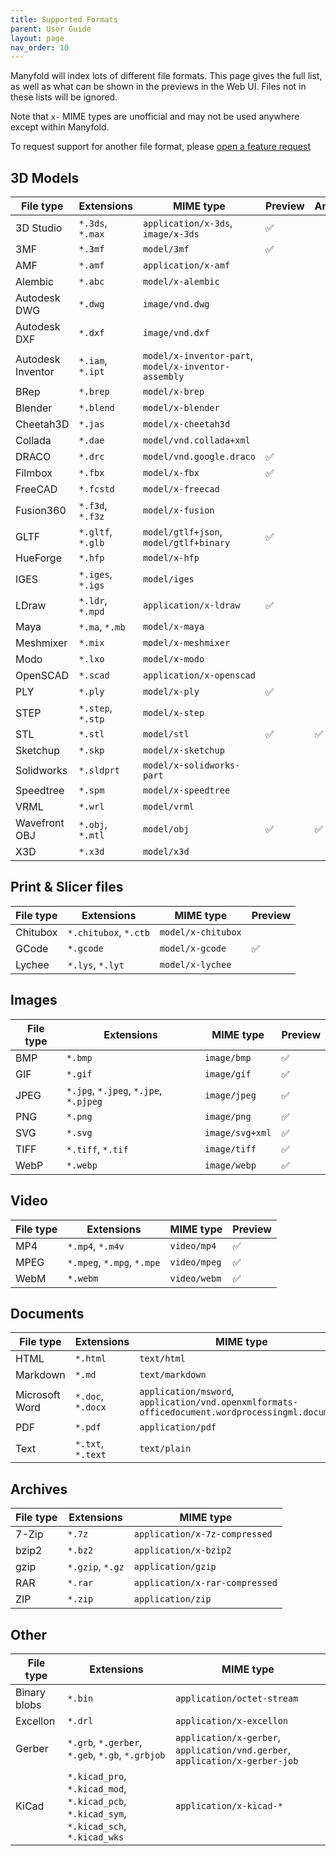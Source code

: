 ```yaml
---
title: Supported Formats
parent: User Guide
layout: page
nav_order: 10
---
```


Manyfold will index lots of different file formats. This page gives the full list, as well as what can be shown in the previews in the Web UI. Files not in these lists will be ignored.

Note that `x-` MIME types are unofficial and may not be used anywhere except within Manyfold.

To request support for another file format, please [open a feature request](https://github.com/manyfold3d/manyfold/issues/new/choose)

## 3D Models

|File type|Extensions|MIME type|Preview|Analyse|
|--|--|--|--|--|
|3D Studio|`*.3ds`, `*.max`|`application/x-3ds`, `image/x-3ds`|✅||
|3MF|`*.3mf`|`model/3mf`|✅||
|AMF|`*.amf`|`application/x-amf`|||
|Alembic|`*.abc`|`model/x-alembic`|||
|Autodesk DWG|`*.dwg`|`image/vnd.dwg`|||
|Autodesk DXF|`*.dxf`|`image/vnd.dxf`|||
|Autodesk Inventor|`*.iam`, `*.ipt`|`model/x-inventor-part`, `model/x-inventor-assembly`|||
|BRep|`*.brep`|`model/x-brep`|||
|Blender|`*.blend`|`model/x-blender`|||
|Cheetah3D|`*.jas`|`model/x-cheetah3d`|||
|Collada|`*.dae`|`model/vnd.collada+xml`|||
|DRACO|`*.drc`|`model/vnd.google.draco`|✅||
|Filmbox|`*.fbx`|`model/x-fbx`|✅||
|FreeCAD|`*.fcstd`|`model/x-freecad`|||
|Fusion360|`*.f3d`, `*.f3z`|`model/x-fusion`|||
|GLTF|`*.gltf`, `*.glb`|`model/gtlf+json`, `model/gtlf+binary`|✅||
|HueForge|`*.hfp`|`model/x-hfp`|||
|IGES|`*.iges`, `*.igs`|`model/iges`|||
|LDraw|`*.ldr`, `*.mpd`|`application/x-ldraw`|✅||
|Maya|`*.ma`, `*.mb`|`model/x-maya`|||
|Meshmixer|`*.mix`|`model/x-meshmixer`|||
|Modo|`*.lxo`|`model/x-modo`|||
|OpenSCAD|`*.scad`|`application/x-openscad`|||
|PLY|`*.ply`|`model/x-ply`|✅||
|STEP|`*.step`, `*.stp`|`model/x-step`|||
|STL|`*.stl`|`model/stl`|✅|✅|
|Sketchup|`*.skp`|`model/x-sketchup`|||
|Solidworks|`*.sldprt`|`model/x-solidworks-part`|||
|Speedtree|`*.spm`|`model/x-speedtree`|||
|VRML|`*.wrl`|`model/vrml`|||
|Wavefront OBJ|`*.obj`, `*.mtl`|`model/obj`|✅|✅|
|X3D|`*.x3d`|`model/x3d`|||


## Print & Slicer files

|File type|Extensions|MIME type|Preview|
|--|--|--|--|
|Chitubox|`*.chitubox`, `*.ctb`|`model/x-chitubox`||
|GCode|`*.gcode`|`model/x-gcode`|✅|
|Lychee|`*.lys`, `*.lyt`|`model/x-lychee`||

## Images

|File type|Extensions|MIME type|Preview|
|--|--|--|--|
|BMP|`*.bmp`|`image/bmp`|✅|
|GIF|`*.gif`|`image/gif`|✅|
|JPEG|`*.jpg`, `*.jpeg`, `*.jpe`, `*.pjpeg`|`image/jpeg`|✅|
|PNG|`*.png`|`image/png`|✅|
|SVG|`*.svg`|`image/svg+xml`|✅|
|TIFF|`*.tiff`, `*.tif`|`image/tiff`|✅|
|WebP|`*.webp`|`image/webp`|✅|

## Video

|File type|Extensions|MIME type|Preview|
|--|--|--|--|
|MP4|`*.mp4`, `*.m4v`|`video/mp4`|✅|
|MPEG|`*.mpeg`, `*.mpg`, `*.mpe`|`video/mpeg`|✅|
|WebM|`*.webm`|`video/webm`|✅|

## Documents

|File type|Extensions|MIME type|Preview|
|--|--|--|--|
|HTML|`*.html`|`text/html`||
|Markdown|`*.md`|`text/markdown`|✅|
|Microsoft Word|`*.doc`, `*.docx`|`application/msword`, `application/vnd.openxmlformats-officedocument.wordprocessingml.document`||
|PDF|`*.pdf`|`application/pdf`|✅|
|Text|`*.txt`, `*.text`|`text/plain`|✅|

## Archives

|File type|Extensions|MIME type|
|--|--|--|
|7-Zip|`*.7z`|`application/x-7z-compressed`|
|bzip2|`*.bz2`|`application/x-bzip2`|
|gzip|`*.gzip`, `*.gz`|`application/gzip`|
|RAR|`*.rar`|`application/x-rar-compressed`|
|ZIP|`*.zip`|`application/zip`|

## Other

|File type|Extensions|MIME type|
|--|--|--|
|Binary blobs|`*.bin`|`application/octet-stream`|
|Excellon|`*.drl`|`application/x-excellon`|
|Gerber|`*.grb`, `*.gerber`, `*.geb`, `*.gb`, `*.grbjob`|`application/x-gerber`, `application/vnd.gerber`, `application/x-gerber-job`|
|KiCad|`*.kicad_pro`, `*.kicad_mod`, `*.kicad_pcb`, `*.kicad_sym`, `*.kicad_sch`, `*.kicad_wks`|`application/x-kicad-*`|
